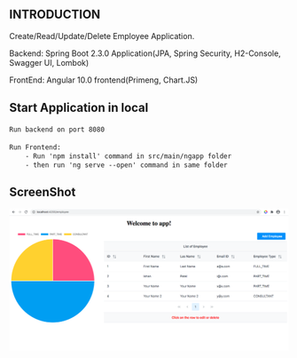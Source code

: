 INTRODUCTION
------------

Create/Read/Update/Delete Employee Application.

Backend: Spring Boot 2.3.0 Application(JPA, Spring Security, H2-Console, Swagger UI, Lombok)

FrontEnd: Angular 10.0 frontend(Primeng, Chart.JS)


Start Application in local
--------------------------
	
	Run backend on port 8080
	
	Run Frontend:
		- Run 'npm install' command in src/main/ngapp folder
		- then run 'ng serve --open' command in same folder


ScreenShot
----------

![Screenshot](ScreenShot.png)

